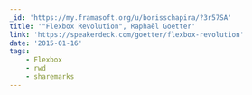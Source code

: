 ```yaml
---
_id: 'https://my.framasoft.org/u/borisschapira/?3r57SA'
title: '"Flexbox Revolution", Raphaël Goetter'
link: 'https://speakerdeck.com/goetter/flexbox-revolution'
date: '2015-01-16'
tags:
    - Flexbox
    - rwd
    - sharemarks
---
```


<div class="markdown"><p></p></div>
